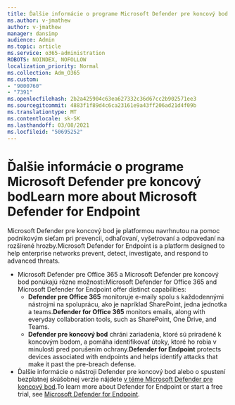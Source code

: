 ```yaml
---
title: Ďalšie informácie o programe Microsoft Defender pre koncový bod
ms.author: v-jmathew
author: v-jmathew
manager: dansimp
audience: Admin
ms.topic: article
ms.service: o365-administration
ROBOTS: NOINDEX, NOFOLLOW
localization_priority: Normal
ms.collection: Adm_O365
ms.custom:
- "9000760"
- "7391"
ms.openlocfilehash: 2b2a425904c63ea627332c36d67cc2b902571ee3
ms.sourcegitcommit: 4883f1f89d4c6ca23161e9a43ff206ad21d4f09b
ms.translationtype: MT
ms.contentlocale: sk-SK
ms.lasthandoff: 03/08/2021
ms.locfileid: "50695252"
---
```

# <a name="learn-more-about-microsoft-defender-for-endpoint"></a><span data-ttu-id="a174d-102">Ďalšie informácie o programe Microsoft Defender pre koncový bod</span><span class="sxs-lookup"><span data-stu-id="a174d-102">Learn more about Microsoft Defender for Endpoint</span></span>

<span data-ttu-id="a174d-103">Microsoft Defender pre koncový bod je platformou navrhnutou na pomoc podnikovým sieťam pri prevencii, odhaľovaní, vyšetrovaní a odpovedaní na rozšírené hrozby.</span><span class="sxs-lookup"><span data-stu-id="a174d-103">Microsoft Defender for Endpoint is a platform designed to help enterprise networks prevent, detect, investigate, and respond to advanced threats.</span></span>

- <span data-ttu-id="a174d-104">Microsoft Defender pre Office 365 a Microsoft Defender pre koncový bod ponúkajú rôzne možnosti:</span><span class="sxs-lookup"><span data-stu-id="a174d-104">Microsoft Defender for Office 365 and Microsoft Defender for Endpoint offer distinct capabilities:</span></span>
  - <span data-ttu-id="a174d-105">**Defender pre Office 365** monitoruje e-maily spolu s každodennými nástrojmi na spoluprácu, ako je napríklad SharePoint, jedna jednotka a teams.</span><span class="sxs-lookup"><span data-stu-id="a174d-105">**Defender for Office 365** monitors emails, along with everyday collaboration tools, such as SharePoint, One Drive, and Teams.</span></span>
  - <span data-ttu-id="a174d-106">**Defender pre koncový bod** chráni zariadenia, ktoré sú priradené k koncovým bodom, a pomáha identifikovať útoky, ktoré ho robia v minulosti pred porušením ochrany.</span><span class="sxs-lookup"><span data-stu-id="a174d-106">**Defender for Endpoint** protects devices associated with endpoints and helps identify attacks that make it past the pre-breach defense.</span></span>
- <span data-ttu-id="a174d-107">Ďalšie informácie o nástroji Defender pre koncový bod alebo o spustení bezplatnej skúšobnej verzie nájdete [v téme Microsoft Defender pre koncový bod](https://go.microsoft.com/fwlink/?linkid=2094113).</span><span class="sxs-lookup"><span data-stu-id="a174d-107">To learn more about Defender for Endpoint or start a free trial, see [Microsoft Defender for Endpoint](https://go.microsoft.com/fwlink/?linkid=2094113).</span></span>
